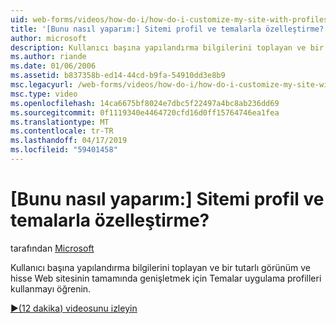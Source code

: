 ```yaml
---
uid: web-forms/videos/how-do-i/how-do-i-customize-my-site-with-profiles-and-themes
title: '[Bunu nasıl yaparım:] Sitemi profil ve temalarla özelleştirme? | Microsoft Docs'
author: microsoft
description: Kullanıcı başına yapılandırma bilgilerini toplayan ve bir tutarlı görünüm ve hisse Web sitesinin tamamında genişletmek için Temalar uygulama profilleri kullanmayı öğrenin.
ms.author: riande
ms.date: 01/06/2006
ms.assetid: b837358b-ed14-44cd-b9fa-54910dd3e8b9
msc.legacyurl: /web-forms/videos/how-do-i/how-do-i-customize-my-site-with-profiles-and-themes
msc.type: video
ms.openlocfilehash: 14ca6675bf8024e7dbc5f22497a4bc8ab236dd69
ms.sourcegitcommit: 0f1119340e4464720cfd16d0ff15764746ea1fea
ms.translationtype: MT
ms.contentlocale: tr-TR
ms.lasthandoff: 04/17/2019
ms.locfileid: "59401458"
---
```

# <a name="how-do-i-customize-my-site-with-profiles-and-themes"></a>[Bunu nasıl yaparım:] Sitemi profil ve temalarla özelleştirme?

tarafından [Microsoft](https://github.com/microsoft)

Kullanıcı başına yapılandırma bilgilerini toplayan ve bir tutarlı görünüm ve hisse Web sitesinin tamamında genişletmek için Temalar uygulama profilleri kullanmayı öğrenin.

[&#9654;(12 dakika) videosunu izleyin](https://channel9.msdn.com/Blogs/ASP-NET-Site-Videos/how-do-i-customize-my-site-with-profiles-and-themes)
